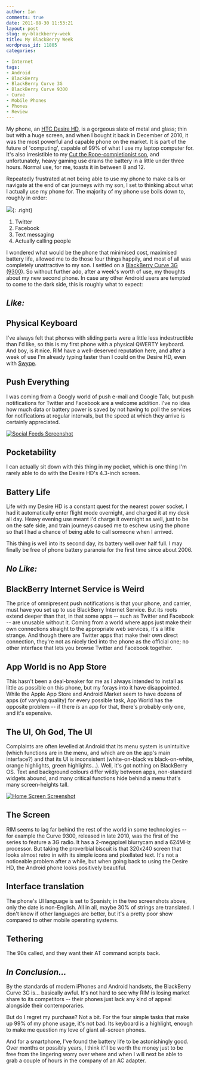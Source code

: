 ```yaml
---
author: Ian
comments: true
date: 2011-08-30 11:53:21
layout: post
slug: my-blackberry-week
title: My BlackBerry Week
wordpress_id: 11805
categories:

- Internet
tags:
- Android
- BlackBerry
- BlackBerry Curve 3G
- BlackBerry Curve 9300
- Curve
- Mobile Phones
- Phones
- Review
---
```


My phone, an [HTC Desire HD](http://www.htc.com/www/smartphones/htc-desire-hd/), is a gorgeous slate of metal and glass; thin but with a huge screen, and when I bought it back in December of 2010, it was the most powerful and capable phone on the market. It is part of the future of 'computing', capable of 99% of what I use my laptop computer for. It's also irresistible to my [Cut the Rope-completionist son](http://twitpic.com/6cr9gz), and unfortunately, heavy gaming use drains the battery in a little under three hours. Normal use, for me, toasts it in between 8 and 12.

Repeatedly frustrated at not being able to use my phone to make calls or navigate at the end of car journeys with my son, I set to thinking about what I actually use my phone for. The majority of my phone use boils down to, roughly in order:

![](https://files.ianrenton.com/sites/blog/2011/08/blackberry-curve-9300-2-300x298.jpg){: .right}

  1. Twitter
  2. Facebook
  3. Text messaging
  4. Actually calling people

I wondered what would be the phone that minimised cost, maximised battery life, allowed me to do those four things happily, and most of all was completely unattractive to my son.  I settled on a [BlackBerry Curve 3G (9300)](http://uk.blackberry.com/devices/blackberrycurve3G/).  So without further ado, after a week's worth of use, my thoughts about my new second phone. In case any other Android users are tempted to come to the dark side, this is roughly what to expect:

## _Like:_

## Physical Keyboard

I've always felt that phones with sliding parts were a little less indestructible than I'd like, so this is my first phone with a physical QWERTY keyboard. And boy, is it nice. RIM have a well-deserved reputation here, and after a week of use I'm already typing faster than I could on the Desire HD, even with [Swype](http://swypeinc.com/).

## Push Everything

I was coming from a Googly world of push e-mail and Google Talk, but push notifications for Twitter and Facebook are a welcome addition. I've no idea how much data or battery power is saved by not having to poll the services for notifications at regular intervals, but the speed at which they arrive is certainly appreciated.

[![Social Feeds Screenshot](https://files.ianrenton.com/sites/blog/2011/08/JiffyScreenShotFree-08-29-2011_22-13-55.png)](https://files.ianrenton.com/sites/blog/2011/08/JiffyScreenShotFree-08-29-2011_22-13-55.png)

## Pocketability

I can actually sit down with this thing in my pocket, which is one thing I'm rarely able to do with the Desire HD's 4.3-inch screen.

## Battery Life

Life with my Desire HD is a constant quest for the nearest power socket. I had it automatically enter flight mode overnight, and charged it at my desk all day. Heavy evening use meant I'd charge it overnight as well, just to be on the safe side, and train journeys caused me to eschew using the phone so that I had a chance of being able to call someone when I arrived.

This thing is well into its second day, its battery well over half full. I may finally be free of phone battery paranoia for the first time since about 2006.

## _No Like:_

## BlackBerry Internet Service is Weird

The price of omnipresent push notifications is that your phone, and carrier, must have you set up to use BlackBerry Internet Service. But its roots extend deeper than that, in that some apps -- such as Twitter and Facebook -- are unusable without it. Coming from a world where apps just make their own connections straight to the appropriate web services, it's a little strange. And though there are Twitter apps that make their own direct connection, they're not as nicely tied into the phone as the official one; no other interface that lets you browse Twitter and Facebook together.

## App World is no App Store

This hasn't been a deal-breaker for me as I always intended to install as little as possible on this phone, but my forays into it have disappointed. While the Apple App Store and Android Market seem to have dozens of apps (of varying quality) for every possible task, App World has the opposite problem -- if there _is_ an app for that, there's probably only one, and it's expensive.

## The UI, Oh God, The UI

Complaints are often levelled at Android that its menu system is unintuitive (which functions are in the menu, and which are on the app's main interface?) and that its UI is inconsistent (white-on-black vs black-on-white, orange highlights, green highlights...).  Well, it's got nothing on BlackBerry OS. Text and background colours differ wildly between apps, non-standard widgets abound, and many critical functions hide behind a menu that's many screen-heights tall.

[![Home Screen Screenshot](https://files.ianrenton.com/sites/blog/2011/08/JiffyScreenShotFree-08-29-2011_22-11-35.png)](https://files.ianrenton.com/sites/blog/2011/08/JiffyScreenShotFree-08-29-2011_22-11-35.png)

## The Screen

RIM seems to lag far behind the rest of the world in some technologies -- for example the Curve 9300, released in late 2010, was the first of the series to feature a 3G radio. It has a 2-megapixel blurrycam and a 624MHz processor. But taking the proverbial biscuit is that 320x240 screen that looks almost retro in with its simple icons and pixellated text.  It's not a noticeable problem after a while, but when going back to using the Desire HD, the Android phone looks positively beautiful.

## Interface translation

The phone's UI language is set to Spanish; in the two screenshots above, only the date is non-English. All in all, maybe 30% of strings are translated. I don't know if other languages are better, but it's a pretty poor show compared to other mobile operating systems.

## Tethering

The 90s called, and they want their AT command scripts back.

## _In Conclusion..._

By the standards of modern iPhones and Android handsets, the BlackBerry Curve 3G is... basically awful. It's not hard to see why RIM is losing market share to its competitors -- their phones just lack any kind of appeal alongside their contemporaries.

But do I regret my purchase? Not a bit.  For the four simple tasks that make up 99% of my phone usage, it's not bad. Its keyboard is a highlight, enough to make me question my love of giant all-screen phones.

And for a smartphone, I've found the battery life to be astonishingly good. Over months or possibly years, I think it'll be worth the money just to be free from the lingering worry over where and when I will next be able to grab a couple of hours in the company of an AC adapter.
